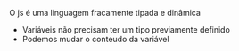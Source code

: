 O js é uma linguagem fracamente tipada e dinâmica

- Variáveis não precisam ter um tipo previamente definido
- Podemos mudar o conteudo da variável